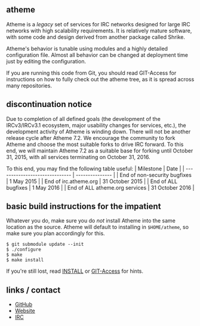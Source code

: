 ## atheme

Atheme is a *legacy* set of services for IRC networks designed for large IRC networks with high
scalability requirements.  It is relatively mature software, with some code and design
derived from another package called Shrike.

Atheme's behavior is tunable using modules and a highly detailed configuration file.
Almost all behavior can be changed at deployment time just by editing the configuration.

If you are running this code from Git, you should read GIT-Access for instructions on
how to fully check out the atheme tree, as it is spread across many repositories.

## discontinuation notice
Due to completion of all defined goals (the development of the IRCv3/IRCv3.1 ecosystem, major
usability changes for services, etc.), the development activity of Atheme is winding down. There
will not be another release cycle after Atheme 7.2. We encourage the community to fork Atheme and
choose the most suitable forks to drive IRC forward. To this end, we will maintain Atheme 7.2 as a
suitable base for forking until October 31, 2015, with all services terminating on October 31,
2016.

To this end, you may find the following table useful:
| Milestone                      | Date            |
| ------------------------------ | --------------- |
| End of non-security bugfixes   | 1 May 2015      |
| End of irc.atheme.org          | 31 October 2015 |
| End of ALL bugfixes            | 1 May 2016      |
| End of ALL atheme.org services | 31 October 2016 |

## basic build instructions for the impatient

Whatever you do, make sure you do *not* install Atheme into the same location as the source.
Atheme will default to installing in `$HOME/atheme`, so make sure you plan accordingly for this.

    $ git submodule update --init
    $ ./configure
    $ make
    $ make install

If you're still lost, read [INSTALL](INSTALL) or [GIT-Access](GIT-Access) for hints.

## links / contact

 * [GitHub](http://www.github.com/atheme/atheme)
 * [Website](http://www.atheme.net)
 * [IRC](irc://irc.atheme.org/#atheme)
